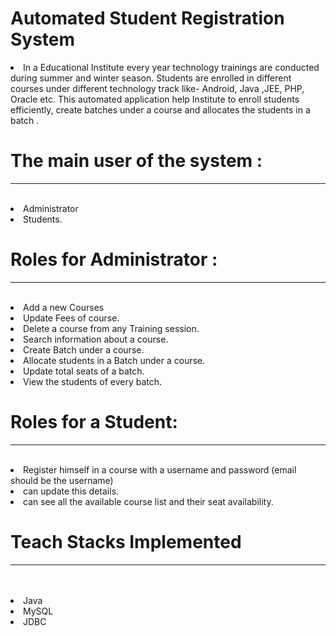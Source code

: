 # Automated Student Registration System




<li> In a Educational Institute every year  technology trainings are conducted during summer and winter season. Students are enrolled in different courses under different technology track like- Android, Java ,JEE, PHP, Oracle etc. This automated application help Institute to enroll students efficiently, create batches under a course and allocates the students  in a batch . </li>

# The main user of the system :
<hr>
<br>

<li> Administrator </li>
<li> Students.</li>

# Roles for Administrator :
<hr>
<br>

<li> Add a new Courses
<li> Update Fees of course.
<li> Delete  a course from any Training session.
<li> Search information about a course.
<li> Create Batch under a course.
<li> Allocate students in a Batch under a course.
<li> Update total seats of a batch.
<li> View the students of every batch. 


# Roles for a Student:
<hr>
<br>

<li> Register himself in a course with a username and password (email should be the username)
<li> can update this details.
<li> can see all the available course list and their seat availability.

# Teach Stacks Implemented
<hr>
<br>
<br>
<li>Java
<li>MySQL
<li>JDBC
	


